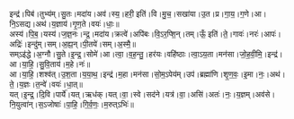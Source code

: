

  
इन्द्र॑।पिब॑।तुभ्य॑म्।सु॒तः।मदा॑य।अव॑।स्य॒।हरी॒ इति॑।वि।मु॒च॒।सखा॑या।उ॒त।प्र।गा॒य॒।ग॒णे।आ।नि॒ऽसद्य।अथ॑।य॒ज्ञाय॑।गृ॒ण॒ते।वयः॑।धाः॒॥  
अस्य॑।पि॒ब॒।यस्य॑।ज॒ज्ञ॒नः।न्द्र॒।मदा॑य।क्रत्वे॑।अपि॑बः।वि॒ऽर॒प्शि॒न्।तम्।ऊँ॒ इति॑।ते॒।गावः॑।नरः॑।आपः॑।अद्रिः॑।इन्दु॑म्।सम्।अ॒ह्य॒न्।पी॒तये॑।सम्।अ॒स्मै॒॥  
सम्ऽइ॑द्धे।अ॒ग्नौ।सु॒ते।इ॒न्द्र॒।सोमे॑।आ।त्वा॒।व॒ह॒न्तु॒।हर॑यः।वहि॑ष्ठाः।त्वा॒ऽय॒ता।मन॑सा।जो॒ह॒वी॒मि॒।इन्द्र॑।आ।या॒हि॒।सु॒वि॒ताय॑।म॒हे।नः॑॥  
आ।या॒हि॒।शश्व॑त्।उ॒श॒ता।य॒या॒थ॒।इन्द्र॑।म॒हा।मन॑सा।सो॒म॒ऽपेय॑म्।उप॑।ब्रह्मा॑णि।शृ॒ण॒वः॒।इ॒मा।नः॒।अथ॑।ते॒।य॒ज्ञः।त॒न्वे॑।वयः॑।धा॒त्॥  
यत्।इ॒न्द्र॒।दि॒वि।पार्ये॑।यत्।ऋध॑क्।यत्।वा॒।स्वे।सद॑ने।यत्र॑।वा॒।असि॑।अतः॑।नः॒।य॒ज्ञम्।अव॑से।नि॒युत्वा॑न्।स॒ऽजोषाः॑।पा॒हि॒।गि॒र्व॒णः॒।म॒रुत्ऽभिः॑॥  
